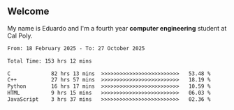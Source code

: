 ## Welcome

 My name is Eduardo and I'm a fourth year **computer engineering** student at Cal Poly.

<!--START_SECTION:waka-->

```txt
From: 18 February 2025 - To: 27 October 2025

Total Time: 153 hrs 12 mins

C             82 hrs 13 mins  >>>>>>>>>>>>>>>>>>>>>>>>>   53.48 %
C++           27 hrs 57 mins  >>>>>>>>>>>>>>>>>>>>>>>>>   18.19 %
Python        16 hrs 17 mins  >>>>>>>>>>>>>>>>>>>>>>>>>   10.59 %
HTML          9 hrs 15 mins   >>>>>>>>>>>>>>>>>>>>>>>>>   06.03 %
JavaScript    3 hrs 37 mins   >>>>>>>>>>>>>>>>>>>>>>>>>   02.36 %
```

<!--END_SECTION:waka-->

<!--
**lalog12/lalog12** is a ✨ _special_ ✨ repository because its `README.md` (this file) appears on your GitHub profile.

Here are some ideas to get you started:

- 🔭 I’m currently working on ...
- 🌱 I’m currently learning ...
- 👯 I’m looking to collaborate on ...
- 🤔 I’m looking for help with ...
- 💬 Ask me about ...
- 📫 How to reach me: ...
- 😄 Pronouns: ...
- ⚡ Fun fact: ...
-->
